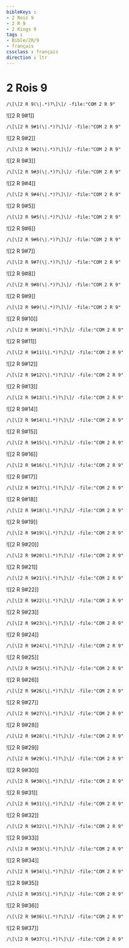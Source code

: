 ```yaml
---
bibleKeys : 
- 2 Rois 9
- 2 R 9
- 2 Kings 9
tags : 
- Bible/2R/9
- français
cssclass : français
direction : ltr
---
```


# 2 Rois 9

```query
/\[\[2 R 9(\|.*)?\]\]/ -file:"COM 2 R 9"
```



![[2 R 9#1]]

```query
/\[\[2 R 9#1(\|.*)?\]\]/ -file:"COM 2 R 9"
```

![[2 R 9#2]]

```query
/\[\[2 R 9#2(\|.*)?\]\]/ -file:"COM 2 R 9"
```

![[2 R 9#3]]

```query
/\[\[2 R 9#3(\|.*)?\]\]/ -file:"COM 2 R 9"
```

![[2 R 9#4]]

```query
/\[\[2 R 9#4(\|.*)?\]\]/ -file:"COM 2 R 9"
```

![[2 R 9#5]]

```query
/\[\[2 R 9#5(\|.*)?\]\]/ -file:"COM 2 R 9"
```

![[2 R 9#6]]

```query
/\[\[2 R 9#6(\|.*)?\]\]/ -file:"COM 2 R 9"
```

![[2 R 9#7]]

```query
/\[\[2 R 9#7(\|.*)?\]\]/ -file:"COM 2 R 9"
```

![[2 R 9#8]]

```query
/\[\[2 R 9#8(\|.*)?\]\]/ -file:"COM 2 R 9"
```

![[2 R 9#9]]

```query
/\[\[2 R 9#9(\|.*)?\]\]/ -file:"COM 2 R 9"
```

![[2 R 9#10]]

```query
/\[\[2 R 9#10(\|.*)?\]\]/ -file:"COM 2 R 9"
```

![[2 R 9#11]]

```query
/\[\[2 R 9#11(\|.*)?\]\]/ -file:"COM 2 R 9"
```

![[2 R 9#12]]

```query
/\[\[2 R 9#12(\|.*)?\]\]/ -file:"COM 2 R 9"
```

![[2 R 9#13]]

```query
/\[\[2 R 9#13(\|.*)?\]\]/ -file:"COM 2 R 9"
```

![[2 R 9#14]]

```query
/\[\[2 R 9#14(\|.*)?\]\]/ -file:"COM 2 R 9"
```

![[2 R 9#15]]

```query
/\[\[2 R 9#15(\|.*)?\]\]/ -file:"COM 2 R 9"
```

![[2 R 9#16]]

```query
/\[\[2 R 9#16(\|.*)?\]\]/ -file:"COM 2 R 9"
```

![[2 R 9#17]]

```query
/\[\[2 R 9#17(\|.*)?\]\]/ -file:"COM 2 R 9"
```

![[2 R 9#18]]

```query
/\[\[2 R 9#18(\|.*)?\]\]/ -file:"COM 2 R 9"
```

![[2 R 9#19]]

```query
/\[\[2 R 9#19(\|.*)?\]\]/ -file:"COM 2 R 9"
```

![[2 R 9#20]]

```query
/\[\[2 R 9#20(\|.*)?\]\]/ -file:"COM 2 R 9"
```

![[2 R 9#21]]

```query
/\[\[2 R 9#21(\|.*)?\]\]/ -file:"COM 2 R 9"
```

![[2 R 9#22]]

```query
/\[\[2 R 9#22(\|.*)?\]\]/ -file:"COM 2 R 9"
```

![[2 R 9#23]]

```query
/\[\[2 R 9#23(\|.*)?\]\]/ -file:"COM 2 R 9"
```

![[2 R 9#24]]

```query
/\[\[2 R 9#24(\|.*)?\]\]/ -file:"COM 2 R 9"
```

![[2 R 9#25]]

```query
/\[\[2 R 9#25(\|.*)?\]\]/ -file:"COM 2 R 9"
```

![[2 R 9#26]]

```query
/\[\[2 R 9#26(\|.*)?\]\]/ -file:"COM 2 R 9"
```

![[2 R 9#27]]

```query
/\[\[2 R 9#27(\|.*)?\]\]/ -file:"COM 2 R 9"
```

![[2 R 9#28]]

```query
/\[\[2 R 9#28(\|.*)?\]\]/ -file:"COM 2 R 9"
```

![[2 R 9#29]]

```query
/\[\[2 R 9#29(\|.*)?\]\]/ -file:"COM 2 R 9"
```

![[2 R 9#30]]

```query
/\[\[2 R 9#30(\|.*)?\]\]/ -file:"COM 2 R 9"
```

![[2 R 9#31]]

```query
/\[\[2 R 9#31(\|.*)?\]\]/ -file:"COM 2 R 9"
```

![[2 R 9#32]]

```query
/\[\[2 R 9#32(\|.*)?\]\]/ -file:"COM 2 R 9"
```

![[2 R 9#33]]

```query
/\[\[2 R 9#33(\|.*)?\]\]/ -file:"COM 2 R 9"
```

![[2 R 9#34]]

```query
/\[\[2 R 9#34(\|.*)?\]\]/ -file:"COM 2 R 9"
```

![[2 R 9#35]]

```query
/\[\[2 R 9#35(\|.*)?\]\]/ -file:"COM 2 R 9"
```

![[2 R 9#36]]

```query
/\[\[2 R 9#36(\|.*)?\]\]/ -file:"COM 2 R 9"
```

![[2 R 9#37]]

```query
/\[\[2 R 9#37(\|.*)?\]\]/ -file:"COM 2 R 9"
```

